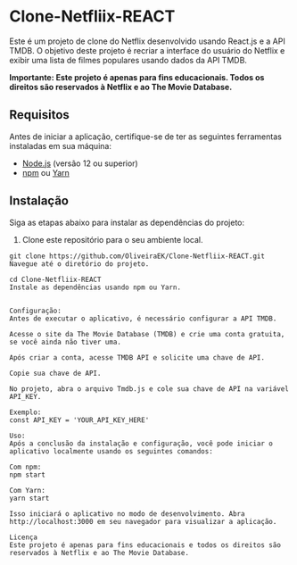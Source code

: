 # Clone-Netfliix-REACT

Este é um projeto de clone do Netflix desenvolvido usando React.js e a API TMDB. O objetivo deste projeto é recriar a interface do usuário do Netflix e exibir uma lista de filmes populares usando dados da API TMDB.

**Importante: Este projeto é apenas para fins educacionais. Todos os direitos são reservados à Netflix e ao The Movie Database.**

## Requisitos

Antes de iniciar a aplicação, certifique-se de ter as seguintes ferramentas instaladas em sua máquina:

- [Node.js](https://nodejs.org) (versão 12 ou superior)
- [npm](https://www.npmjs.com) ou [Yarn](https://yarnpkg.com)

## Instalação

Siga as etapas abaixo para instalar as dependências do projeto:

1. Clone este repositório para o seu ambiente local.

```shell
git clone https://github.com/OliveiraEK/Clone-Netfliix-REACT.git
Navegue até o diretório do projeto.

cd Clone-Netfliix-REACT
Instale as dependências usando npm ou Yarn.


Configuração:
Antes de executar o aplicativo, é necessário configurar a API TMDB.

Acesse o site da The Movie Database (TMDB) e crie uma conta gratuita, se você ainda não tiver uma.

Após criar a conta, acesse TMDB API e solicite uma chave de API.

Copie sua chave de API.

No projeto, abra o arquivo Tmdb.js e cole sua chave de API na variável API_KEY.

Exemplo:
const API_KEY = 'YOUR_API_KEY_HERE'

Uso:
Após a conclusão da instalação e configuração, você pode iniciar o aplicativo localmente usando os seguintes comandos:

Com npm:
npm start

Com Yarn:
yarn start

Isso iniciará o aplicativo no modo de desenvolvimento. Abra http://localhost:3000 em seu navegador para visualizar a aplicação.

Licença
Este projeto é apenas para fins educacionais e todos os direitos são reservados à Netflix e ao The Movie Database.


